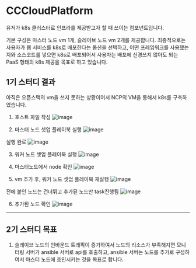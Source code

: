 # CCCloudPlatform
유저가 k8s 클러스터로 인프라를 제공받고자 할 때 쓰이는 컴포넌트입니다.

기본 구성은 마스터 노드 vm 1개, 슬레이브 노드 vm 2개를 제공합니다.
최종적으로는 사용자가 웹 서비스를 k8s로 배포한다는 옵션을 선택하고, 어떤 프레임워크를 사용했는지와 소스코드를 넣으면 k8s로 배포되어서 사용자는 배포에 신경쓰지 않아도 되는 PaaS 형태의 k8s 제공을 목표로 하고 있습니다.


## 1기 스터디 결과
아직은 오픈스택의 vm을 쓰지 못하는 상황이어서 NCP의 VM을 통해서 k8s를 구축하였습니다.
1. 호스트 파일 작성
![image](https://github.com/user-attachments/assets/f997e010-7a62-4ae1-835b-add778a97262)


 

2. 마스터 노드 셋업 플레이북 실행
![image](https://github.com/user-attachments/assets/38240a58-5a44-430a-95e3-4b19dad5934e)


 

실행 완료
![image](https://github.com/user-attachments/assets/7d2833fa-294d-4aac-b065-d08a93ac1b74)


 

3. 워커 노드 셋업 플레이북 실행
![image](https://github.com/user-attachments/assets/04230c19-06c4-48d5-a96b-be4600138596)


 

4. 마스터노드에서 node 확인
![image](https://github.com/user-attachments/assets/3629ca3d-39ce-44cb-848f-d35ec66fc9f3)


 

5. vm 추가 후, 워커 노드 셋업 플레이북 재실행
![image](https://github.com/user-attachments/assets/22a07943-f986-4077-b10f-af8eac3f50ee)


 

전에 붙인 노드는 건너뛰고 추가된 노드만 task진행됨
![image](https://github.com/user-attachments/assets/575e812e-f765-4021-879b-ab413c9fb55f)


 

6. 추가된 노드 확인
![image](https://github.com/user-attachments/assets/4e149120-47a7-4e38-80f0-db89cc8a1390)




---

## 2기 스터디 목표
1. 슬레이브 노드의 인바운드 트래픽이 증가하여서 노드의 리소스가 부족해지면 모니터링 서버가 ansible 서버로 api를 호출하고, ansible 서버는 노드를 추가로 구성하여서 마스터 노드에 조인시키는 것을 목표로 합니다.

